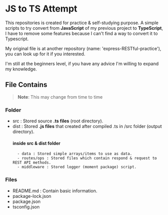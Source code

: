 # JS to TS Attempt
This repositories is created for practice & self-studying purpose.
A simple scripts to try convert from **JavaScript** of my previous project to **TypeScript**,
I have to remove some features because I can't find a way to convert it to Typescript.

My original file is at another repository (name: 'express-RESTful-practice'),
you can look up for it if you interested.

I'm still at the beginners level, if you have any advice I'm willing to expand my knowledge.

## File Contains

> **Note**: This may change from time to time

### Folder

- src : Stored source **.ts files** (root directory).
- dist : Stored **.js files** that created after compiled .ts in /src folder (output directory).
    #### inside src & dist folder
        - data : Stored simple arrays/items to use as data.
        - routes/ops : Stored files which contain respond & request to REST API methods.
        - middleware : Stored logger (moment package) script.

### Files

- README.md : Contain basic information.
- package-lock.json
- package.json
- tsconfig.json
